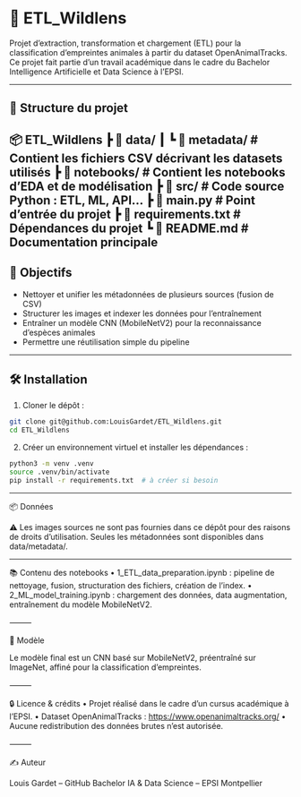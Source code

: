 # 🐾 ETL_Wildlens

Projet d’extraction, transformation et chargement (ETL) pour la classification d’empreintes animales à partir du dataset OpenAnimalTracks.  
Ce projet fait partie d’un travail académique dans le cadre du Bachelor Intelligence Artificielle et Data Science à l’EPSI.

---

## 📁 Structure du projet

📦 ETL_Wildlens
┣ 📂 data/
┃ ┗ 📂 metadata/       # Contient les fichiers CSV décrivant les datasets utilisés
┣ 📂 notebooks/         # Contient les notebooks d’EDA et de modélisation
┣ 📂 src/               # Code source Python : ETL, ML, API…
┣ 📜 main.py            # Point d’entrée du projet
┣ 📜 requirements.txt   # Dépendances du projet
┗ 📜 README.md          # Documentation principale
---

## 🚀 Objectifs

- Nettoyer et unifier les métadonnées de plusieurs sources (fusion de CSV)
- Structurer les images et indexer les données pour l’entraînement
- Entraîner un modèle CNN (MobileNetV2) pour la reconnaissance d’espèces animales
- Permettre une réutilisation simple du pipeline

---

## 🛠️ Installation

1. Cloner le dépôt :
```bash
git clone git@github.com:LouisGardet/ETL_Wildlens.git
cd ETL_Wildlens
```

2.	Créer un environnement virtuel et installer les dépendances :
```bash
python3 -m venv .venv
source .venv/bin/activate
pip install -r requirements.txt  # à créer si besoin
```

---

📦 Données

⚠️ Les images sources ne sont pas fournies dans ce dépôt pour des raisons de droits d’utilisation.
Seules les métadonnées sont disponibles dans data/metadata/.

---

📚 Contenu des notebooks
	•	1_ETL_data_preparation.ipynb : pipeline de nettoyage, fusion, structuration des fichiers, création de l’index.
	•	2_ML_model_training.ipynb : chargement des données, data augmentation, entraînement du modèle MobileNetV2.

⸻

🤖 Modèle

Le modèle final est un CNN basé sur MobileNetV2, préentraîné sur ImageNet, affiné pour la classification d’empreintes.

⸻

🔒 Licence & crédits
	•	Projet réalisé dans le cadre d’un cursus académique à l’EPSI.
	•	Dataset OpenAnimalTracks : https://www.openanimaltracks.org/
	•	Aucune redistribution des données brutes n’est autorisée.

⸻

✍️ Auteur

Louis Gardet – GitHub
Bachelor IA & Data Science – EPSI Montpellier